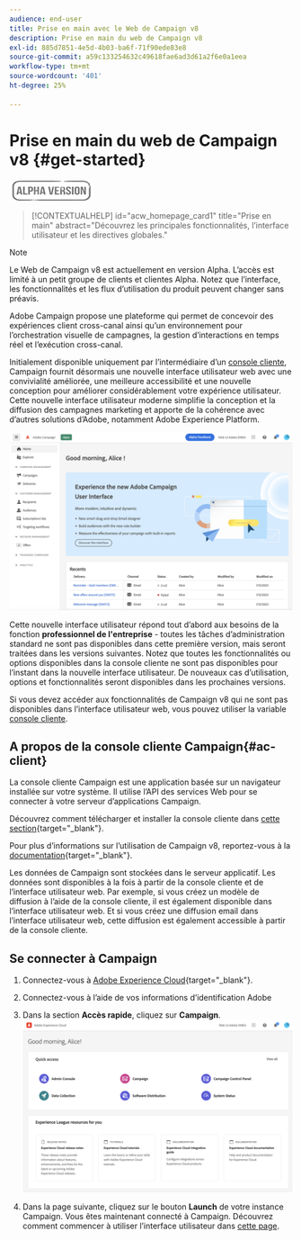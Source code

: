 ```yaml
---
audience: end-user
title: Prise en main avec le Web de Campaign v8
description: Prise en main du web de Campaign v8
exl-id: 885d7851-4e5d-4b03-ba6f-71f90ede83e8
source-git-commit: a59c133254632c49618fae6ad3d61a2f6e0a1eea
workflow-type: tm+mt
source-wordcount: '401'
ht-degree: 25%

---
```


# Prise en main du web de Campaign v8 {#get-started}

![](../assets/do-not-localize/badge.png)

<!--
V8 web overview
context, scope (targets cross-channel practitioners), limitations
only existing customers
-->
>[!CONTEXTUALHELP]
>id="acw_homepage_card1"
>title="Prise en main"
>abstract="Découvrez les principales fonctionnalités, l’interface utilisateur et les directives globales."

>[!NOTE]
>
>Le Web de Campaign v8 est actuellement en version Alpha. L’accès est limité à un petit groupe de clients et clientes Alpha. Notez que l’interface, les fonctionnalités et les flux d’utilisation du produit peuvent changer sans préavis.

Adobe Campaign propose une plateforme qui permet de concevoir des expériences client cross-canal ainsi quʼun environnement pour lʼorchestration visuelle de campagnes, la gestion dʼinteractions en temps réel et lʼexécution cross-canal.

Initialement disponible uniquement par l’intermédiaire d’un [console cliente](#ac-client), Campaign fournit désormais une nouvelle interface utilisateur web avec une convivialité améliorée, une meilleure accessibilité et une nouvelle conception pour améliorer considérablement votre expérience utilisateur. Cette nouvelle interface utilisateur moderne simplifie la conception et la diffusion des campagnes marketing et apporte de la cohérence avec d’autres solutions d’Adobe, notamment Adobe Experience Platform.


![](assets/home.png)

Cette nouvelle interface utilisateur répond tout d’abord aux besoins de la fonction **professionnel de l&#39;entreprise** - toutes les tâches d’administration standard ne sont pas disponibles dans cette première version, mais seront traitées dans les versions suivantes. Notez que toutes les fonctionnalités ou options disponibles dans la console cliente ne sont pas disponibles pour l’instant dans la nouvelle interface utilisateur. De nouveaux cas d’utilisation, options et fonctionnalités seront disponibles dans les prochaines versions.

Si vous devez accéder aux fonctionnalités de Campaign v8 qui ne sont pas disponibles dans l’interface utilisateur web, vous pouvez utiliser la variable [console cliente](#ac-client).

## A propos de la console cliente Campaign{#ac-client}

La console cliente Campaign est une application basée sur un navigateur installée sur votre système. Il utilise l’API des services Web pour se connecter à votre serveur d’applications Campaign.

Découvrez comment télécharger et installer la console cliente dans [cette section](https://experienceleague.adobe.com/docs/campaign/campaign-v8/new/connect.html){target="_blank"}.

Pour plus d’informations sur l’utilisation de Campaign v8, reportez-vous à la [documentation](https://experienceleague.adobe.com/docs/campaign/campaign-v8/campaign-home.html?lang=fr){target="_blank"}.

Les données de Campaign sont stockées dans le serveur applicatif. Les données sont disponibles à la fois à partir de la console cliente et de l’interface utilisateur web. Par exemple, si vous créez un modèle de diffusion à l’aide de la console cliente, il est également disponible dans l’interface utilisateur web. Et si vous créez une diffusion email dans l’interface utilisateur web, cette diffusion est également accessible à partir de la console cliente.

## Se connecter à Campaign


1. Connectez-vous à [Adobe Experience Cloud](http://experience.adobe.com){target="_blank"}.
1. Connectez-vous à l’aide de vos informations d’identification Adobe 
1. Dans la section **Accès rapide**, cliquez sur **Campaign**.
   ![](assets/connect.png)

1. Dans la page suivante, cliquez sur le bouton **Launch** de votre instance Campaign.
Vous êtes maintenant connecté à Campaign. Découvrez comment commencer à utiliser l’interface utilisateur dans [cette page](user-interface.md).

<!--
-> experience cloud home: "Campaign" -> home campaign v8
-> or Campaign v8 web if direct URL
-->

